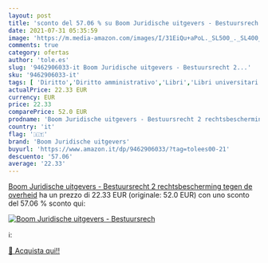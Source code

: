 ```yaml
---
layout: post
title: 'sconto del 57.06 % su Boom Juridische uitgevers - Bestuursrech  '
date: 2021-07-31 05:35:59
image: 'https://m.media-amazon.com/images/I/31EiQu+aPoL._SL500_._SL400_.jpg'
comments: true
category: ofertas
author: 'tole.es'
slug: '9462906033-it Boom Juridische uitgevers - Bestuursrecht 2...'
sku: '9462906033-it'
tags: [ 'Diritto','Diritto amministrativo','Libri','Libri universitari','Libri universitari diritto','Pratiche e procedure penali','boom juridische uitgevers', ]
actualPrice: 22.33 EUR
currency: EUR
price: 22.33
comparePrice: 52.0 EUR
prodname: 'Boom Juridische uitgevers - Bestuursrecht 2 rechtsbescherming tegen de overheid'
country: 'it'
flag: '🇮🇹'
brand: 'Boom Juridische uitgevers'
buyurl: 'https://www.amazon.it/dp/9462906033/?tag=tolees00-21'
descuento: '57.06'
average: '22.33'
---
```


[Boom Juridische uitgevers - Bestuursrecht 2 rechtsbescherming tegen de overheid](https://www.amazon.it/dp/9462906033/?tag=tolees00-21) ha un prezzo di 22.33 EUR (originale: 52.0 EUR) con uno sconto del 57.06 % sconto qui:

[![Boom Juridische uitgevers - Bestuursrech](https://m.media-amazon.com/images/I/31EiQu+aPoL._SL500_._SL400_.jpg)](https://www.amazon.it/dp/9462906033/?tag=tolees00-21)

ℹ️:


[🛒 Acquista qui!!](https://www.amazon.it/dp/9462906033/?tag=tolees00-21)
